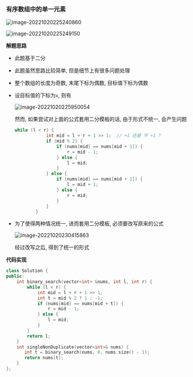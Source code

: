 

### 有序数组中的单一元素

![image-20221020225240860](http://www.cdn.liver0377.xyz/typora/202210202252931.png)

![image-20221020225249150](http://www.cdn.liver0377.xyz/typora/202210202252197.png)



**解题思路**

- 此题基于二分

- 此题虽然思路比较简单, 但是细节上有很多问题处理

- 整个数组的长度为奇数, 末尾下标为偶数, 目标值下标为偶数

- 设目标值的下标为`x`, 则有

  ![image-20221020225950054](http://www.cdn.liver0377.xyz/typora/202210202259130.png)

  然而, 如果尝试对上面的公式套用二分模板的话, 由于形式不统一, 会产生问题

  ```cc
  while (l < r) {
              int mid = l + r + 1 >> 1;  // +1 还是 不 +1 ?
              if (mid % 2) {
                  if (nums[mid] == nums[mid + 1]) {
                      r = mid - 1;
                  } else {
                      l = mid;
                  }
              } else {
                  if (nums[mid] == nums[mid + 1]) {
                      l = mid + 1;
                  } else {
                      r = mid;
                  }
              }
          }
  ```

- 为了使得两种情况统一, 进而套用二分模板, 必须要改写原来的公式

  ![image-20221020230415863](http://www.cdn.liver0377.xyz/typora/202210202304937.png)

  经过改写之后, 得到了统一的形式

  

**代码实现**

```cc
class Solution {
public:
    int binary_search(vector<int> &nums, int l, int r) {
        while (l < r) {
            int mid = l + r + 1 >> 1;
            int t = mid % 2 ? 1 : -1;
            if (nums[mid] == nums[mid + t]) {
                r = mid - 1;
            } else {
                l = mid;
            }
        }
        return l;
    }
    int singleNonDuplicate(vector<int>& nums) {
       int t = binary_search(nums, 0, nums.size() - 1);
       return nums[t];
    }
};
```

